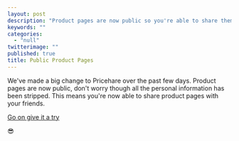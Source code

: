 ```yaml
---
layout: post
description: "Product pages are now public so you're able to share them"
keywords: ""
categories: 
  - "null"
twitterimage: ""
published: true
title: Public Product Pages
---
```



We've made a big change to Pricehare over the past few days. Product pages are now public, don't worry though all the personal information has been stripped. This means you're now able to share product pages with your friends.

[Go on give it a try](https://www.pricehare.com/watch/detail?url=http%3A%2F%2Fwww.amazon.co.uk%2Fdp%2FB00YYZMF1Y%2Fref%3Dgw_tabl_206750647_1%3Fpf_rd_m%3DA3P5ROKL5A1OLE%26pf_rd_s%3Ddesktop-hero-kindle-A%26pf_rd_r%3D0HWF5RKNNDMXNZMCW6GS%26pf_rd_t%3D36701%26pf_rd_p%3D818412687%26pf_rd_i%3Ddesktop "Amazon Kindle")

😎
